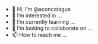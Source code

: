 - 👋 Hi, I’m @aconcatagua
- 👀 I’m interested in ...
- 🌱 I’m currently learning ...
- 💞️ I’m looking to collaborate on ...
- 📫 How to reach me ...

<!---
aconcatagua/aconcatagua is a ✨ special ✨ repository because its `README.md` (this file) appears on your GitHub profile.
You can click the Preview link to take a look at your changes.
--->
